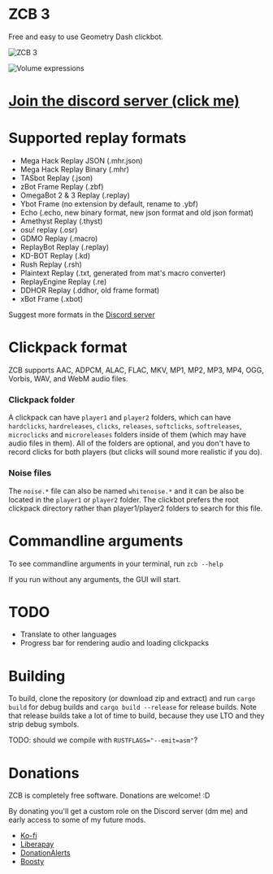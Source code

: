 # ZCB 3

Free and easy to use Geometry Dash clickbot.

![ZCB 3](https://github.com/zeozeozeo/zcb3/blob/master/screenshots/0.png?raw=true)

![Volume expressions](https://github.com/zeozeozeo/zcb3/raw/master/screenshots/1.png?raw=true)

# [Join the discord server (click me)](https://discord.gg/b4kBQyXYZT)

# Supported replay formats

* Mega Hack Replay JSON (.mhr.json)
* Mega Hack Replay Binary (.mhr)
* TASbot Replay (.json)
* zBot Frame Replay (.zbf)
* OmegaBot 2 & 3 Replay (.replay)
* Ybot Frame (no extension by default, rename to .ybf)
* Echo (.echo, new binary format, new json format and old json format)
* Amethyst Replay (.thyst)
* osu! replay (.osr)
* GDMO Replay (.macro)
* ReplayBot Replay (.replay)
* KD-BOT Replay (.kd)
* Rush Replay (.rsh)
* Plaintext Replay (.txt, generated from mat's macro converter)
* ReplayEngine Replay (.re)
* DDHOR Replay (.ddhor, old frame format)
* xBot Frame (.xbot)

Suggest more formats in the [Discord server](https://discord.gg/b4kBQyXYZT)

# Clickpack format

ZCB supports AAC, ADPCM, ALAC, FLAC, MKV, MP1, MP2, MP3, MP4, OGG, Vorbis, WAV, and WebM audio files.

### Clickpack folder

A clickpack can have `player1` and `player2` folders, which can have `hardclicks`, `hardreleases`, `clicks`, `releases`, `softclicks`, `softreleases`, `microclicks` and `microreleases` folders inside of them (which may have audio files in them). All of the folders are optional, and you don't have to record clicks for both players (but clicks will sound more realistic if you do).

### Noise files

The `noise.*` file can also be named `whitenoise.*` and it can be also be located in the `player1` or `player2` folder. The clickbot prefers the root clickpack directory rather than player1/player2 folders to search for this file.

# Commandline arguments

To see commandline arguments in your terminal, run `zcb --help`

If you run without any arguments, the GUI will start.

# TODO

* Translate to other languages
* Progress bar for rendering audio and loading clickpacks

# Building

To build, clone the repository (or download zip and extract) and run `cargo build` for debug builds and `cargo build --release` for release builds. Note that release builds take a lot of time to build, because they use LTO and they strip debug symbols.

TODO: should we compile with `RUSTFLAGS="--emit=asm"`?

# Donations 

ZCB is completely free software. Donations are welcome! :D

By donating you'll get a custom role on the Discord server (dm me) and early access to some of my future mods.

* [Ko-fi](https://ko-fi.com/zeozeozeo)
* [Liberapay](https://liberapay.com/zeo)
* [DonationAlerts](https://donationalerts.com/r/zeozeozeo)
* [Boosty](https://boosty.to/zeozeozeo/donate)